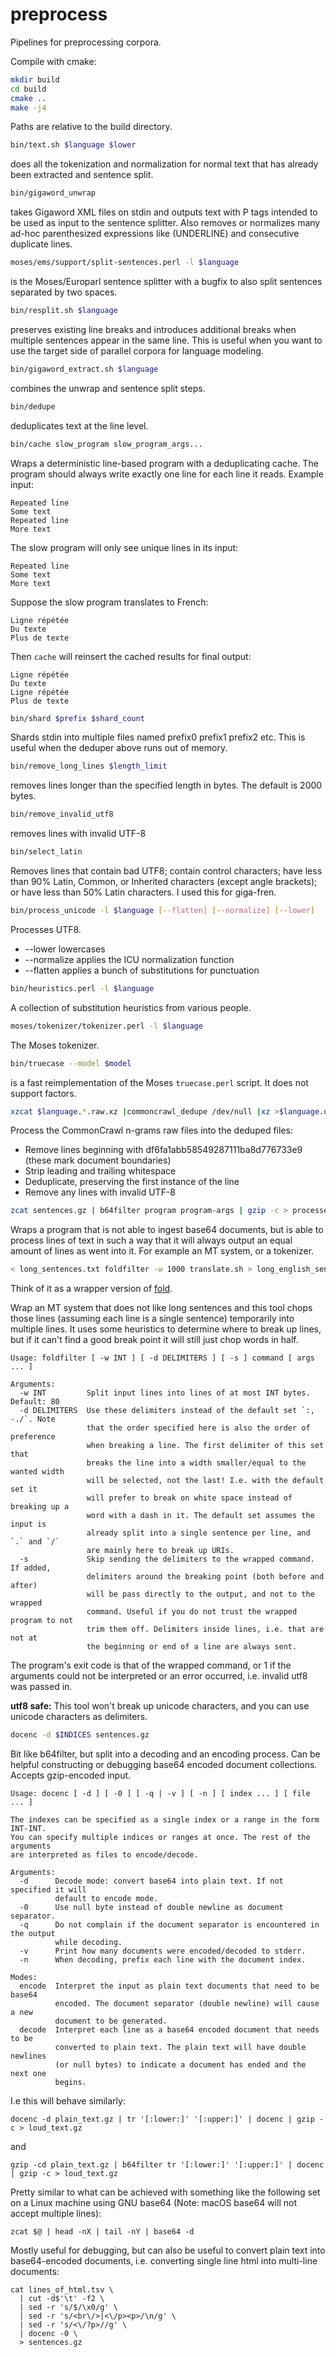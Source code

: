 preprocess
==========

Pipelines for preprocessing corpora.

Compile with cmake:
```bash
mkdir build
cd build
cmake ..
make -j4
```

Paths are relative to the build directory.

```bash
bin/text.sh $language $lower
```
does all the tokenization and normalization for normal text that has already
been extracted and sentence split.

```bash
bin/gigaword_unwrap
```
takes Gigaword XML files on stdin and outputs text with P tags intended
to be used as input to the sentence splitter.  Also removes or normalizes many
ad-hoc parenthesized expressions like (UNDERLINE) and consecutive duplicate
lines.

```bash
moses/ems/support/split-sentences.perl -l $language
```
is the Moses/Europarl sentence splitter with a bugfix to also split sentences
separated by two spaces.

```bash
bin/resplit.sh $language
```
preserves existing line breaks and introduces additional breaks when multiple sentences appear in the same line.  This is useful when you want to use the target side of parallel corpora for language modeling.


```bash
bin/gigaword_extract.sh $language
```
combines the unwrap and sentence split steps.

```bash
bin/dedupe
```
deduplicates text at the line level.

```bash
bin/cache slow_program slow_program_args...
```
Wraps a deterministic line-based program with a deduplicating cache.  The program should always write exactly one line for each line it reads.
Example input:
```
Repeated line
Some text
Repeated line
More text
```
The slow program will only see unique lines in its input:
```
Repeated line
Some text
More text
```
Suppose the slow program translates to French:
```
Ligne répétée
Du texte
Plus de texte
```
Then `cache` will reinsert the cached results for final output:
```
Ligne répétée
Du texte
Ligne répétée
Plus de texte
```

```bash
bin/shard $prefix $shard_count
```
Shards stdin into multiple files named prefix0 prefix1 prefix2 etc.  This is useful when the deduper above runs out of memory.

```bash
bin/remove_long_lines $length_limit
```
removes lines longer than the specified length in bytes.  The default is 2000 bytes.

```bash
bin/remove_invalid_utf8
```
removes lines with invalid UTF-8

```bash
bin/select_latin
```
Removes lines that contain bad UTF8; contain control characters; have less than
90% Latin, Common, or Inherited characters (except angle brackets); or have less
than 50% Latin characters.  I used this for giga-fren.

```bash
bin/process_unicode -l $language [--flatten] [--normalize] [--lower]
```
Processes UTF8.

* --lower lowercases
* --normalize applies the ICU normalization function
* --flatten applies a bunch of substitutions for punctuation

```bash
bin/heuristics.perl -l $language
```
A collection of substitution heuristics from various people.

```bash
moses/tokenizer/tokenizer.perl -l $language
```
The Moses tokenizer.

```bash
bin/truecase --model $model
```
is a fast reimplementation of the Moses `truecase.perl` script.  It does not support factors.

```bash
xzcat $language.*.raw.xz |commoncrawl_dedupe /dev/null |xz >$language.deduped.xz
```
Process the CommonCrawl n-grams raw files into the deduped files:
* Remove lines beginning with df6fa1abb58549287111ba8d776733e9 (these mark document boundaries)
* Strip leading and trailing whitespace
* Deduplicate, preserving the first instance of the line
* Remove any lines with invalid UTF-8

```bash
zcat sentences.gz | b64filter program program-args | gzip -c > processed.gz
```
Wraps a program that is not able to ingest base64 documents, but is able to
process lines of text in such a way that it will always output an equal amount
of lines as went into it. For example an MT system, or a tokenizer.

```bash
< long_sentences.txt foldfilter -w 1000 translate.sh > long_english_sentences.txt
```

Think of it as a wrapper version of [fold](https://linux.die.net/man/1/fold).

Wrap an MT system that does not like long sentences and this tool chops those
lines (assuming each line is a single sentence) temporarily into multiple lines.
It uses some heuristics to determine where to break up lines, but if it can't
find a good break point it will still just chop words in half.


```
Usage: foldfilter [ -w INT ] [ -d DELIMITERS ] [ -s ] command [ args ... ]

Arguments:
  -w INT         Split input lines into lines of at most INT bytes. Default: 80
  -d DELIMITERS  Use these delimiters instead of the default set `:, -./`. Note
                 that the order specified here is also the order of preference
                 when breaking a line. The first delimiter of this set that
                 breaks the line into a width smaller/equal to the wanted width
                 will be selected, not the last! I.e. with the default set it
                 will prefer to break on white space instead of breaking up a
                 word with a dash in it. The default set assumes the input is
                 already split into a single sentence per line, and `.` and `/`
                 are mainly here to break up URIs.
  -s             Skip sending the delimiters to the wrapped command. If added,
                 delimiters around the breaking point (both before and after)
                 will be pass directly to the output, and not to the wrapped
                 command. Useful if you do not trust the wrapped program to not
                 trim them off. Delimiters inside lines, i.e. that are not at
                 the beginning or end of a line are always sent.
```

The program's exit code is that of the wrapped command, or 1 if the arguments
could not be interpreted or an error occurred, i.e. invalid utf8 was passed in.

**utf8 safe:** This tool won't break up unicode characters, and you can use
unicode characters as delimiters.

```bash
docenc -d $INDICES sentences.gz
```

Bit like b64filter, but split into a decoding and an encoding process. Can be
helpful constructing or debugging base64 encoded document collections. Accepts
gzip-encoded input.

```
Usage: docenc [ -d ] [ -0 ] [ -q | -v ] [ -n ] [ index ... ] [ file ... ]

The indexes can be specified as a single index or a range in the form INT-INT.
You can specify multiple indices or ranges at once. The rest of the arguments
are interpreted as files to encode/decode.

Arguments:
  -d      Decode mode: convert base64 into plain text. If not specified it will
          default to encode mode.
  -0      Use null byte instead of double newline as document separator.
  -q      Do not complain if the document separator is encountered in the output
          while decoding.
  -v      Print how many documents were encoded/decoded to stderr.
  -n      When decoding, prefix each line with the document index.

Modes:
  encode  Interpret the input as plain text documents that need to be base64
          encoded. The document separator (double newline) will cause a new
          document to be generated.
  decode  Interpret each line as a base64 encoded document that needs to be
          converted to plain text. The plain text will have double newlines
          (or null bytes) to indicate a document has ended and the next one
          begins.
```

I.e this will behave similarly:
```
docenc -d plain_text.gz | tr '[:lower:]' '[:upper:]' | docenc | gzip -c > loud_text.gz
```
and
```
gzip -cd plain_text.gz | b64filter tr '[:lower:]' '[:upper:]' | docenc | gzip -c > loud_text.gz
```

Pretty similar to what can be achieved with something like the following set
on a Linux machine using GNU base64 (Note: macOS base64 will not accept multiple
lines):

```
zcat $@ | head -nX | tail -nY | base64 -d
```

Mostly useful for debugging, but can also be useful to convert plain text into
base64-encoded documents, i.e. converting single line html into multi-line
documents:
```
cat lines_of_html.tsv \
  | cut -d$'\t' -f2 \
  | sed -r 's/$/\x0/g' \
  | sed -r 's/<br\/>|<\/p><p>/\n/g' \
  | sed -r 's/<\/?p>//g' \
  | docenc -0 \
  > sentences.gz
```